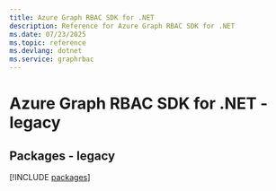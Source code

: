 ```yaml
---
title: Azure Graph RBAC SDK for .NET
description: Reference for Azure Graph RBAC SDK for .NET
ms.date: 07/23/2025
ms.topic: reference
ms.devlang: dotnet
ms.service: graphrbac
---
```

# Azure Graph RBAC SDK for .NET - legacy
## Packages - legacy
[!INCLUDE [packages](graph-rbac-index.md)]